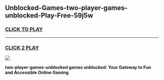 
## Unblocked-Games-two-player-games-unblocked-Play-Free-59j5w
<h3>
<a href="https://premium76.site?title=two-player-games-unblocked&ref=22A">CLICK TO PLAY</a></h3>
<hr>

<h3>
<a href="https://premium76.site?title=two-player-games-unblocked&ref=22A">CLICK 2 PLAY</a>
  
</h3>

<a href="https://premium76.site?title=two-player-games-unblocked&ref=22A"><img src="https://clearcache.store/games.png"></a>


**two-player-games-unblocked games unblocked: Your Gateway to Fun and Accessible Online Gaming**
